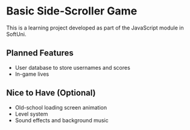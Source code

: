# Basic Side-Scroller Game

This is a learning project developed as part of the JavaScript module in SoftUni.

## Planned Features

- User database to store usernames and scores  
- In-game lives

## Nice to Have (Optional)

- Old-school loading screen animation  
- Level system  
- Sound effects and background music
